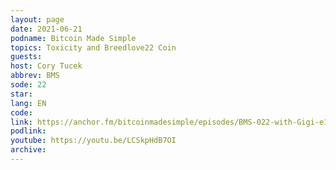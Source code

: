 ```yaml
---
layout: page
date: 2021-06-21
podname: Bitcoin Made Simple
topics: Toxicity and Breedlove22 Coin
guests: 
host: Cory Tucek
abbrev: BMS
sode: 22
star: 
lang: EN
code: 
link: https://anchor.fm/bitcoinmadesimple/episodes/BMS-022-with-Gigi-e138fv1
podlink: 
youtube: https://youtu.be/LCSkpHdB7OI
archive: 
---
```

